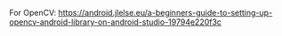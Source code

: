 For OpenCV:
https://android.jlelse.eu/a-beginners-guide-to-setting-up-opencv-android-library-on-android-studio-19794e220f3c

